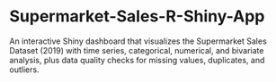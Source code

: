 # Supermarket-Sales-R-Shiny-App
An interactive Shiny dashboard that visualizes the Supermarket Sales Dataset (2019) with time series, categorical, numerical, and bivariate analysis, plus data quality checks for missing values, duplicates, and outliers.
